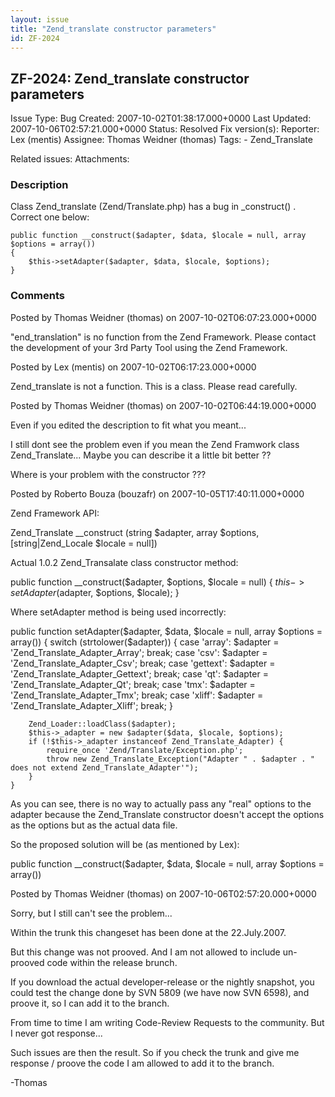 ```yaml
---
layout: issue
title: "Zend_translate constructor parameters"
id: ZF-2024
---
```


ZF-2024: Zend\_translate constructor parameters
-----------------------------------------------

 Issue Type: Bug Created: 2007-10-02T01:38:17.000+0000 Last Updated: 2007-10-06T02:57:21.000+0000 Status: Resolved Fix version(s): 
 Reporter:  Lex (mentis)  Assignee:  Thomas Weidner (thomas)  Tags: - Zend\_Translate
 
 Related issues: 
 Attachments: 
### Description

Class Zend\_translate (Zend/Translate.php) has a bug in \_construct() . Correct one below:

 
    public function __construct($adapter, $data, $locale = null, array $options = array())
    {
        $this->setAdapter($adapter, $data, $locale, $options);
    }


 

 

### Comments

Posted by Thomas Weidner (thomas) on 2007-10-02T06:07:23.000+0000

"end\_translation" is no function from the Zend Framework. Please contact the development of your 3rd Party Tool using the Zend Framework.

 

 

Posted by Lex (mentis) on 2007-10-02T06:17:23.000+0000

Zend\_translate is not a function. This is a class. Please read carefully.

 

 

Posted by Thomas Weidner (thomas) on 2007-10-02T06:44:19.000+0000

Even if you edited the description to fit what you meant...

I still dont see the problem even if you mean the Zend Framwork class Zend\_Translate... Maybe you can describe it a little bit better ??

Where is your problem with the constructor ???

 

 

Posted by Roberto Bouza (bouzafr) on 2007-10-05T17:40:11.000+0000

Zend Framework API:

Zend\_Translate \_\_construct (string $adapter, array $options, [string|Zend\_Locale $locale = null])

Actual 1.0.2 Zend\_Transalate class constructor method:

public function \_\_construct($adapter, $options, $locale = null) { $this->setAdapter($adapter, $options, $locale); }

Where setAdapter method is being used incorrectly:

public function setAdapter($adapter, $data, $locale = null, array $options = array()) { switch (strtolower($adapter)) { case 'array': $adapter = 'Zend\_Translate\_Adapter\_Array'; break; case 'csv': $adapter = 'Zend\_Translate\_Adapter\_Csv'; break; case 'gettext': $adapter = 'Zend\_Translate\_Adapter\_Gettext'; break; case 'qt': $adapter = 'Zend\_Translate\_Adapter\_Qt'; break; case 'tmx': $adapter = 'Zend\_Translate\_Adapter\_Tmx'; break; case 'xliff': $adapter = 'Zend\_Translate\_Adapter\_Xliff'; break; }

 
        Zend_Loader::loadClass($adapter);
        $this->_adapter = new $adapter($data, $locale, $options);
        if (!$this->_adapter instanceof Zend_Translate_Adapter) {
            require_once 'Zend/Translate/Exception.php';
            throw new Zend_Translate_Exception("Adapter " . $adapter . " does not extend Zend_Translate_Adapter'");
        }
    }


As you can see, there is no way to actually pass any "real" options to the adapter because the Zend\_Translate constructor doesn't accept the options as the options but as the actual data file.

So the proposed solution will be (as mentioned by Lex):

public function \_\_construct($adapter, $data, $locale = null, array $options = array())

 

 

Posted by Thomas Weidner (thomas) on 2007-10-06T02:57:20.000+0000

Sorry, but I still can't see the problem...

Within the trunk this changeset has been done at the 22.July.2007.

But this change was not prooved. And I am not allowed to include un-prooved code within the release brunch.

If you download the actual developer-release or the nightly snapshot, you could test the change done by SVN 5809 (we have now SVN 6598), and proove it, so I can add it to the branch.

From time to time I am writing Code-Review Requests to the community. But I never got response...

Such issues are then the result. So if you check the trunk and give me response / proove the code I am allowed to add it to the branch.

-Thomas

 

 